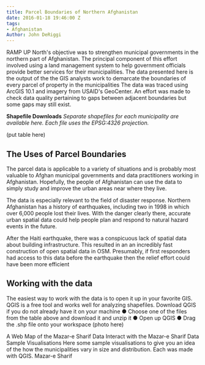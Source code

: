 ```yaml
---
title: Parcel Boundaries of Northern Afghanistan
date: 2016-01-18 19:46:00 Z
tags:
- Afghanistan
Author: John DeRiggi
---
```


RAMP UP North's objective was to strengthen municipal governments in the northern part of Afghanistan. The principal component of this effort involved using a land management system to help government officials provide better services for their municipalities. The data presented here is the output of the the GIS analysts work to demarcate the boundaries of every parcel of property in the municipalities
The data was traced using ArcGIS 10.1 and imagery from USAID's GeoCenter. An effort was made to check data quality pertaining to gaps between adjacent boundaries but some gaps may still exist.

**Shapefile Downloads**
*Separate shapefiles for each municipality are available here. Each file uses the EPSG:4326 projection.*

(put table here)

## The Uses of Parcel Boundaries
The parcel data is applicable to a variety of situations and is probably most valuable to Afghan municipal governments and data practitioners working in Afghanistan. Hopefully, the people of Afghanistan can use the data to simply study and improve the urban areas near where they live.

The data is especially relevant to the field of disaster response. Northern Afghanistan has a history of earthquakes, including two in 1998 in which over 6,000 people lost their lives. With the danger clearly there, accurate urban spatial data could help people plan and respond to natural hazard events in the future.

After the Haiti earthquake, there was a conspicuous lack of spatial data about building infrastructure. This resulted in an an incredibly fast construction of open spatial data in OSM. Presumably, if first responders had access to this data before the earthquake then the relief effort could have been more efficient

## Working with the data

The easiest way to work with the data is to open it up in your favorite GIS. QGIS is a free tool and works well for analyzing shapefiles. Download QGIS if you do not already have it on your machine
●	Choose one of the files from the table above and download it and unzip it
●	Open up QGIS
●	Drag the .shp file onto your workspace 
(photo here)

A Web Map of the Mazar-e Sharif Data
Interact with the Mazar-e Sharif Data
Sample Visualisations
Here some sample visualisations to give you an idea of the how the municipalities vary in size and distribution. Each was made with QGIS.
Mazar-e Sharif